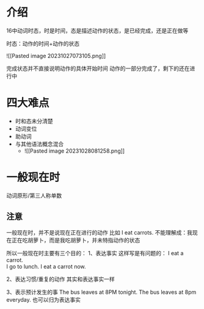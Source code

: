 # 介绍
16中动词时态，时是时间，态是描述动作的状态，是已经完成，还是正在做等

时态：动作的时间+动作的状态

![[Pasted image 20231027073105.png]]

完成状态并不直接说明动作的具体开始时间
动作的一部分完成了，剩下的还在进行中

# 四大难点
- 时和态未分清楚
- 动词变位
- 助动词
- 与其他语法概念混合
	- ![[Pasted image 20231028081258.png]]

# 一般现在时
动词原形/第三人称单数

## 注意
一般现在时，并不是说现在正在进行的动作
比如 I eat carrots. 不能理解成：我现在正在吃胡萝卜，而是我吃胡萝卜，并未特指动作的状态

所以一般现在时主要有三个目的：
1、表达事实
这样写是有问题的：
I eat a carrot.  
I go to lunch.
I eat a carrot now.

2、表达习惯/重复的动作
其实和表达事实一样

3、表示预计发生的事
The bus leaves at 8PM tonight.
The bus leaves at 8pm everyday.
也可以归为表达事实




